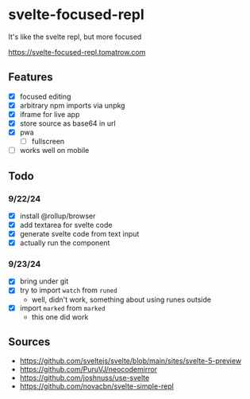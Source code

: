 # svelte-focused-repl

It's like the svelte repl, but more focused

https://svelte-focused-repl.tomatrow.com

## Features

- [x] focused editing
- [x] arbitrary npm imports via unpkg
- [x] iframe for live app
- [x] store source as base64 in url
- [x] pwa
  - [ ] fullscreen
- [ ] works well on mobile

## Todo

### 9/22/24

- [x] install @rollup/browser
- [x] add textarea for svelte code
- [x] generate svelte code from text input
- [x] actually run the component

### 9/23/24

- [x] bring under git
- [x] try to import `watch` from `runed`
  - well, didn't work, something about using runes outside
- [x] import `marked` from `marked`
  - this one did work

## Sources

- https://github.com/sveltejs/svelte/blob/main/sites/svelte-5-preview
- https://github.com/PuruVJ/neocodemirror
- https://github.com/joshnuss/use-svelte
- https://github.com/novacbn/svelte-simple-repl
